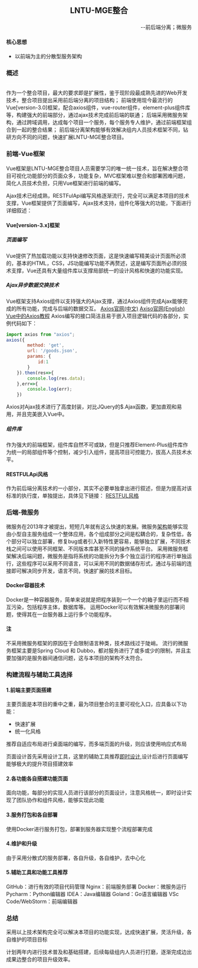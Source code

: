 ## <p align="center">LNTU-MGE整合</p>
<p align="right">--前后端分离；微服务</p>

#### 核心思想
- 以前端为主的分散型服务架构
### 概述
<div style="width:120px;height:2px;background:white;border-radius:5px"></div>

作为一个整合项目，最大的要求即是扩展性，鉴于现阶段最成熟先进的Web开发技术，整合项目提出采用前后端分离的项目结构；
前端使用现今最流行的Vue[version-3.0]框架，配合axios组件，vue-router组件，element-plus组件库等，构建强大的前端部分，通过ajax技术完成前后端的联通；
后端采用微服务架构，通过跨域调用，达成每个项目一个服务，每个服务专人维护，通过前端框架组合到一起的整合结果；
前后端分离架构能够有效解决组内人员技术框架不同，钻研方向不同的问题，快速扩展LNTU-MGE整合项目。
### 前端-Vue框架
<div style="width:120px;height:2px;background:white;border-radius:5px"></div>
Vue框架是LNTU-MGE整合项目人员需要学习的唯一统一技术，旨在解决整合项目可视化功能部分的页面众多，功能复杂，MVC框架难以整合和部署困难问题，简化人员技术负担，只用Vue框架进行前端的编写。

Ajax技术已经成熟，RESTFulApi编写风格逐渐流行，完全可以满足本项目的技术支撑，Vue框架提供了页面编写，Ajax技术支持，组件化等强大的功能，下面进行详细叙述：

#### Vue[version-3.x]框架
##### 页面编写
Vue提供了热加载功能以支持快速修改页面，这是快速编写精美设计页面所必须的，基本的HTML，CSS，JS功能编写功能不再赘述，这是编写页面所必须的技术支撑，Vue还具有大量组件库以支撑局部统一的设计风格和快速的功能实现。

##### Ajax异步数据交换技术
Vue框架支持Axios组件以支持强大的Ajax支撑，通过Axios组件完成Ajax能够完成的所有功能，完成与后端的数据交互。
[Axios官网(中文)](http://www.axios-js.com/)
[Axiso官网(English)](https://axios-http.com/)
[Vue中的Axios教程](https://blog.csdn.net/qq_39765048/article/details/117688019?ops_request_misc=%257B%2522request%255Fid%2522%253A%2522165460871916782184665102%2522%252C%2522scm%2522%253A%252220140713.130102334..%2522%257D&request_id=165460871916782184665102&biz_id=0&utm_medium=distribute.pc_search_result.none-task-blog-2~all~top_positive~default-1-117688019-null-null.142^v11^pc_search_result_control_group,157^v13^new_style&utm_term=axios&spm=1018.2226.3001.4187)
Axios编写的接口简洁且易于嵌入项目逻辑代码的各部分，实例代码如下：
```js
import axios from "axios";
axios({
		method: 'get',
		url: '/goods.json',
    	params: {
            id:1
        }
	}).then(res=>{
		console.log(res.data);
	},err=>{
		console.log(err);
	})
```
Axios对Ajax技术进行了高度封装，对比JQuery的$.Ajax函数，更加直观和易用，并且完美嵌入Vue中。
##### 组件库
作为强大的前端框架，组件库自然不可或缺，但是只推荐Element-Plus组件库作为统一的局部组件等个控制，减少引入组件，提高项目可控能力，拔高人员技术水平。

#### RESTFULApi风格
作为前后端分离技术的一小部分，其实不必要单独拿出进行叙述，但是为提高对该标准的执行度，单独提出，具体见下链接：
[RESTFUL风格](https://blog.csdn.net/x541211190/article/details/81141459?ops_request_misc=%257B%2522request%255Fid%2522%253A%2522165460919716781483716865%2522%252C%2522scm%2522%253A%252220140713.130102334..%2522%257D&request_id=165460919716781483716865&biz_id=0&utm_medium=distribute.pc_search_result.none-task-blog-2~all~top_positive~default-1-81141459-null-null.142^v11^pc_search_result_control_group,157^v13^new_style&utm_term=Restful&spm=1018.2226.3001.4187)

### 后端-微服务
微服务在2013年才被提出，短短几年就有这么快速的发展。微服务[架构](https://so.csdn.net/so/search?q=%E6%9E%B6%E6%9E%84&spm=1001.2101.3001.7020)能够实现由小型自主服务组成一个整体应用，各个组成部分之间是松耦合的，复杂性低，各个部分可以独立部署，修复bug或者引入新特性更容易，能够独立扩展，不同技术栈之间可以使用不同框架、不同版本库甚至不同的操作系统平台。
采用微服务框架解决后端问题，微服务是指将系统的功能拆分为多个独立运行的程序进行单独运行，这些程序可以采用不同语言，可以采用不同的数据储存形式，通过与前端的连接即可解决同步开发，语言不同，快速扩展的技术目标。

#### Docker容器技术

Docker是一种容器服务，简单来说就是把程序装到一个一个的箱子里运行而不相互污染，包括程序主体，数据库等。
运用Docker可以有效解决微服务的部署问题，使得其在一台服务器上运行多个功能程序。

#### 注
不采用微服务框架的原因在于会限制语言种类，技术路线过于陡峭。
流行的微服务框架主要是Spring Cloud 和 Dubbo，都对服务进行了或多或少的限制，并且主要加强的是服务器间通信问题，这与本项目的架构不太符合。

### 构建流程与辅助工具选择
#### 1.前端主要页面搭建
主要页面是本项目的重中之重，最为项目整合的主要可视化入口，应具备以下功能：
- 快速扩展
- 统一化风格

推荐自适应布局进行桌面端的编写，而多端页面的升级，则应该使用响应式布局

页面设计首先采用设计工具，这里的辅助工具推荐[即时设计](https://js.design/?source=pz&plan=jssj),设计后进行页面编写能够极大的提升项目搭建效率

#### 2.各功能各自搭建功能页面
面向功能，每部分的实现人员进行该部分的页面设计，注意风格统一，即时设计实现了团队协作和组件风格，能够实现此功能

#### 3.服务打包和各自部署
使用Docker进行服务打包，部署到服务器实现整个流程部署完成

#### 4.维护和升级
由于采用分散式的服务部署，各自升级，各自维护，去中心化

#### 5.辅助工具和功能工具推荐
GitHub：进行有效的项目代码管理
Nginx：前端服务部署
Docker：微服务运行
Pycharm：Python编辑器
IDEA：Java编辑器
Goland：Go语言编辑器
VSc Code/WebStorm：前端编辑器

### 总结

采用以上技术架构完全可以解决本项目的功能实现，达成快速扩展，灵活升级，各自维护的项目目标

计划两年内进行技术普及和基础搭建，后续每级组内人员进行打磨，逐渐完成边出成果边整合的项目升级效率。
